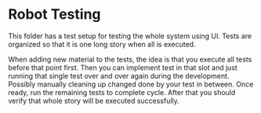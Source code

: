 # Robot Testing

This folder has a test setup for testing the whole system using UI.
Tests are organized so that it is one long story when all is executed.

When adding new material to the tests, the idea is that you execute
all tests before that point first. Then you can implement test in that
slot and just running that single test over and over again during the
development. Possibly manually cleaning up changed done by your test
in between. Once ready, run the remaining tests to complete cycle.
After that you should verify that whole story will be executed successfully.

